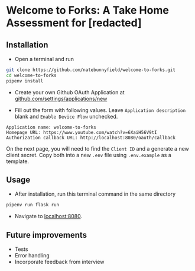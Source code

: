 # Welcome to Forks: A Take Home Assessment for [redacted]

## Installation

* Open a terminal and run

```sh
git clone https://github.com/natebunnyfield/welcome-to-forks.git
cd welcome-to-forks
pipenv install
```

* Create your own Github OAuth Application at [github.com/settings/applications/new](https://github.com/settings/applications/new)

* Fill out the form with following values. Leave `Application description` blank and `Enable Device Flow` unchecked.

```
Application name: welcome-to-forks
Homepage URL: https://www.youtube.com/watch?v=6XaiH56V9tI
Authorization callback URL: http://localhost:8080/oauth/callback
```

On the next page, you will need to find the `Client ID` and a generate a new client secret. Copy both into a new `.env` file using `.env.example` as a template.

## Usage

* After installation, run this terminal command in the same directory

```sh
pipenv run flask run
```

* Navigate to [localhost:8080](http://localhost:8080).

## Future improvements

* Tests
* Error handling
* Incorporate feedback from interview
